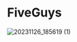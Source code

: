 # FiveGuys

![20231126_185619 (1)](https://github.com/FuriosaFiveGuys/FiveGuys/assets/70895373/71654aaa-7c65-4614-91c0-7e65bd3f480b)
